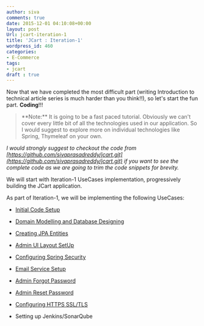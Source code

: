 ```yaml
---
author: siva
comments: true
date: 2015-12-01 04:10:08+00:00
layout: post
Url: jcart-iteration-1
title: 'JCart : Iteration-1'
wordpress_id: 460
categories:
- E-Commerce
tags:
- jcart
draft : true
---
```


Now that we have completed the most difficult part (writing Introduction to technical article series is much harder than you think!!), so let's start the fun part. **Coding**!!!



<blockquote>**Note:** It is going to be a fast paced tutorial. Obviously we can't cover every little bit of all the technologies used in our application. So I would suggest to explore more on individual technologies like Spring, Thymeleaf on your own.</blockquote>



_I would strongly suggest to checkout the code from [https://github.com/sivaprasadreddy/jcart.git](https://github.com/sivaprasadreddy/jcart.git) if you want to see the complete code as we are going to trim the code snippets for brevity._

We will start with Iteration-1 UseCases implementation, progressively building the JCart application.

As part of Iteration-1, we will be implementing the following UseCases:



	
  * [Initial Code Setup](http://sivalabs.in/2015/12/jcart-initial-code-setup.html)

	
  * [Domain Modelling and Database Designing](http://sivalabs.in/2015/12/jcart-domain-modelling-and-database-designing.html)

	
  * [Creating JPA Entities](http://sivalabs.in/2015/12/jcart-create-jpa-entities.html)

	
  * [Admin UI Layout SetUp](http://sivalabs.in/2015/12/jcart-admin-ui-layout-setup.html)

	
  * [Configuring Spring Security](http://sivalabs.in/2015/12/jcart-configuring-spring-security.html)

	
  * [Email Service Setup](http://sivalabs.in/2015/12/jcart-email-service-setup.html)

	
  * [Admin Forgot Password](http://sivalabs.in/2015/12/jcart-admin-forgot-password.html)

	
  * [Admin Reset Password](http://sivalabs.in/2015/12/jcart-admin-reset-password.html)

	
  * [Configuring HTTPS SSL/TLS](http://sivalabs.in/2015/12/jcart-configuring-https-ssltls.html)

	
  * Setting up Jenkins/SonarQube



